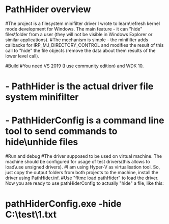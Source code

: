 # PathHider overview
#The project is a filesystem minifilter driver I wrote to learn\refresh kernel mode development for Windows. The main feature - it can "hide" files\folder from a user (they will not be visible in Windows Explorer or similar applications). 
#The mechanism is simple - the minifilter adds callbacks for IRP_MJ_DIRECTORY_CONTROL and modifies the result of this call to "hide" the file objects (remove the data about them results of the lower level call).

#Build
#You need VS 2019 (I use community edition) and WDK 10. 
# - PathHider is the actual driver file system minifilter
# - PathHiderConfig is a command line tool to send commands to hide\unhide files

#Run and debug
#The driver supposed to be used on virtual machine. The machine should be configured for usage of test drivers(this allows to load\use unsigned drivers). 
#I am using Hyper-V as virtualisation tool. So, just copy the output folders from both projects to the machine, install the driver using PathHider.inf. 
#Use "fltmc load pathHider" to load the driver. Now you are ready to use pathHiderConfig to actually "hide" a file, like this:
# pathHiderConfig.exe -hide C:\test\1.txt
#
